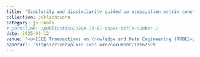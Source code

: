 ```yaml
---
title: "Similarity and dissimilarity guided co-association matrix construction for ensemble clustering"
collection: publications
category: journals
# permalink: /publication/2009-10-01-paper-title-number-1
date: 2025-09-12
venue: '<u>IEEE Transactions on Knowledge and Data Engineering (TKDE)</u>'
paperurl: 'https://ieeexplore.ieee.org/document/11162599'
---
```

